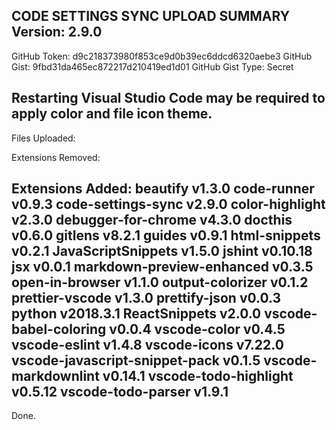 CODE SETTINGS SYNC UPLOAD SUMMARY
Version: 2.9.0
--------------------
GitHub Token: d9c218373980f853ce9d0b39ec6ddcd6320aebe3
GitHub Gist: 9fbd31da465ec872217d210419ed1d01
GitHub Gist Type: Secret

Restarting Visual Studio Code may be required to apply color and file icon theme.
--------------------
Files Uploaded:

  Extensions Removed:

Extensions Added:
  beautify v1.3.0
  code-runner v0.9.3
  code-settings-sync v2.9.0
  color-highlight v2.3.0
  debugger-for-chrome v4.3.0
  docthis v0.6.0
  gitlens v8.2.1
  guides v0.9.1
  html-snippets v0.2.1
  JavaScriptSnippets v1.5.0
  jshint v0.10.18
  jsx v0.0.1
  markdown-preview-enhanced v0.3.5
  open-in-browser v1.1.0
  output-colorizer v0.1.2
  prettier-vscode v1.3.0
  prettify-json v0.0.3
  python v2018.3.1
  ReactSnippets v2.0.0
  vscode-babel-coloring v0.0.4
  vscode-color v0.4.5
  vscode-eslint v1.4.8
  vscode-icons v7.22.0
  vscode-javascript-snippet-pack v0.1.5
  vscode-markdownlint v0.14.1
  vscode-todo-highlight v0.5.12
  vscode-todo-parser v1.9.1
--------------------
Done.